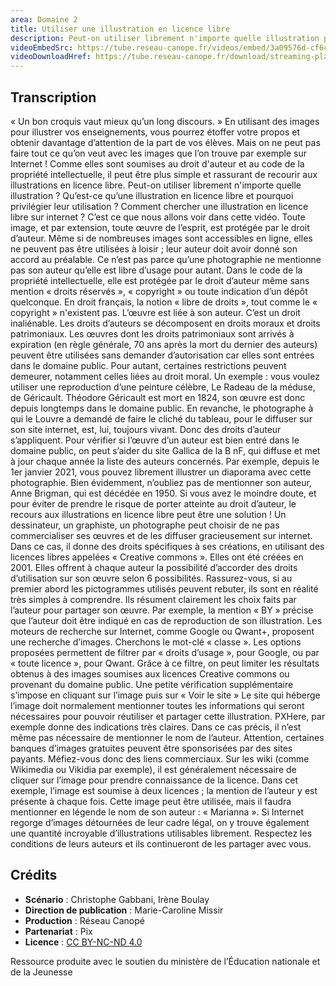 ```yaml
---
area: Domaine 2
title: Utiliser une illustration en licence libre
description: Peut-on utiliser librement n'importe quelle illustration pour ses supports de cours ? Qu’est-ce qu’une illustration en licence libre et pourquoi privilégier leur utilisation ? Éléments de réponse dans cette vidéo !
videoEmbedSrc: https://tube.reseau-canope.fr/videos/embed/3a09576d-cf6c-4d3d-a920-e7f537f1a9ff
videoDownloadHref: https://tube.reseau-canope.fr/download/streaming-playlists/hls/videos/3a09576d-cf6c-4d3d-a920-e7f537f1a9ff-1080-fragmented.mp4
---
```


## Transcription

« Un bon croquis vaut mieux qu’un long discours. »
En utilisant des images pour illustrer vos enseignements, vous pourrez étoffer votre propos et obtenir davantage d’attention de la part de vos élèves.
Mais on ne peut pas faire tout ce qu’on veut avec les images que l’on trouve par exemple sur Internet !
Comme elles sont soumises au droit d'auteur et au code de la propriété intellectuelle, il peut être plus simple et rassurant de recourir aux illustrations en licence libre.
Peut-on utiliser librement n'importe quelle illustration ?
Qu’est-ce qu’une illustration en licence libre et pourquoi privilégier leur utilisation ?
Comment chercher une illustration en licence libre sur internet ?
C’est ce que nous allons voir dans cette vidéo.
Toute image, et par extension, toute œuvre de l’esprit, est protégée par le droit d’auteur.
Même si de nombreuses images sont accessibles en ligne, elles ne peuvent pas être utilisées à loisir ; leur auteur doit avoir donné son accord au préalable.
Ce n’est pas parce qu’une photographie ne mentionne pas son auteur qu’elle est libre d’usage pour autant. Dans le code de la propriété intellectuelle, elle est protégée par le droit d’auteur même sans mention « droits réservés », « copyright » ou toute indication d’un dépôt quelconque.
En droit français, la notion « libre de droits », tout comme le « copyright » n'existent pas.
L’œuvre est liée à son auteur. C’est un droit inaliénable.
Les droits d’auteurs se décomposent en droits moraux et droits patrimoniaux.
Les œuvres dont les droits patrimoniaux sont arrivés à expiration (en règle générale, 70 ans après la mort du dernier des auteurs) peuvent être utilisées sans demander d’autorisation car elles sont entrées dans le domaine public.
Pour autant, certaines restrictions peuvent demeurer, notamment celles liées au droit moral.
Un exemple : vous voulez utiliser une reproduction d’une peinture célèbre, Le Radeau de la méduse, de Géricault.
Théodore Géricault est mort en 1824, son œuvre est donc depuis longtemps dans le domaine public.
En revanche, le photographe à qui le Louvre a demandé de faire le cliché du tableau, pour le diffuser sur son site internet, est, lui, toujours vivant.  Donc des droits d’auteur s’appliquent.
Pour vérifier si l’œuvre d’un auteur est bien entré dans le domaine public, on peut s’aider du site Gallica de la B nF, qui diffuse et met à jour chaque année la liste des auteurs concernés.
Par exemple, depuis le 1er janvier 2021, vous pouvez librement illustrer un diaporama avec cette photographie.
Bien évidemment, n’oubliez pas de mentionner son auteur, Anne Brigman, qui est décédée en 1950.
Si vous avez le moindre doute, et pour éviter de prendre le risque de porter atteinte au droit d’auteur, le recours aux illustrations en licence libre peut être une solution !
Un dessinateur, un graphiste, un photographe peut choisir de ne pas commercialiser ses œuvres et de les diffuser gracieusement sur internet.
Dans ce cas, il donne des droits spécifiques à ses créations, en utilisant des licences libres appelées « Creative commons ».
Elles ont été créées en 2001. Elles offrent à chaque auteur la possibilité d’accorder des droits d’utilisation sur son œuvre selon 6 possibilités.
Rassurez-vous, si au premier abord les pictogrammes utilisés peuvent rebuter, ils sont en réalité très simples à comprendre.
Ils résument clairement les choix faits par l’auteur pour partager son œuvre.
Par exemple, la mention « BY » précise que l’auteur doit être indiqué en cas de reproduction de son illustration.
Les moteurs de recherche sur Internet, comme Google ou Qwant+, proposent une recherche d’images.
Cherchons le mot-clé « classe ».
Les options proposées permettent de filtrer par « droits d’usage », pour Google, ou par « toute licence », pour Qwant.
Grâce à ce filtre, on peut limiter les résultats obtenus à des images soumises aux licences Creative commons ou provenant du domaine public.
Une petite vérification supplémentaire s’impose en cliquant sur l’image puis sur « Voir le site »
Le site qui héberge l’image doit normalement mentionner toutes les informations qui seront nécessaires pour pouvoir réutiliser et partager cette illustration.
PXHere, par exemple donne des indications très claires.
Dans ce cas précis, il n’est même pas nécessaire de mentionner le nom de l’auteur.
Attention, certaines banques d’images gratuites peuvent être sponsorisées par des sites payants.
Méfiez-vous donc des liens commerciaux.
Sur les wiki (comme Wikimedia ou Vikidia par exemple), il est généralement nécessaire de cliquer sur l’image pour prendre connaissance de la licence.
Dans cet exemple, l’image est soumise à deux licences ; la mention de l’auteur y est présente à chaque fois.
Cette image peut être utilisée, mais il faudra mentionner en légende le nom de son auteur : « Marianna ».
Si Internet regorge d’images détournées de leur cadre légal, on y trouve également une quantité incroyable d’illustrations utilisables librement. Respectez les conditions de leurs auteurs et ils continueront de les partager avec vous.

## Crédits

- **Scénario** : Christophe Gabbani, Irène Boulay
- **Direction de publication** : Marie-Caroline Missir
- **Production** : Réseau Canopé
- **Partenariat** : Pix
- **Licence** : [CC BY-NC-ND 4.0](https://creativecommons.org/licenses/by-nc-nd/4.0/deed.fr)

Ressource produite avec le soutien du ministère de l’Éducation nationale et de la Jeunesse
